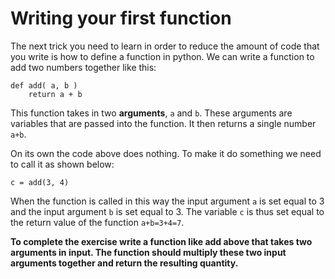 # Writing your first function

The next trick you need to learn in order to reduce the amount of code that you write is how to define a function in python.  We can write a function to add two numbers together like this:

`````
def add( a, b )
    return a + b
`````

This function takes in two __arguments__, `a` and `b`.  These arguments are variables that are passed into the function. It then returns a single number `a+b`.  

On its own the code above does nothing.  To make it do something we need to call it as shown below:

````
c = add(3, 4)
````

When the function is called in this way the input argument `a` is set equal to 3 and the input argument `b` is set equal to 3.  The variable `c` is thus set equal to the return value of the function `a+b=3+4=7`.

__To complete the exercise write a function like add above that takes two arguments in input.  The function should multiply these two input arguments together and return the resulting quantity.__
